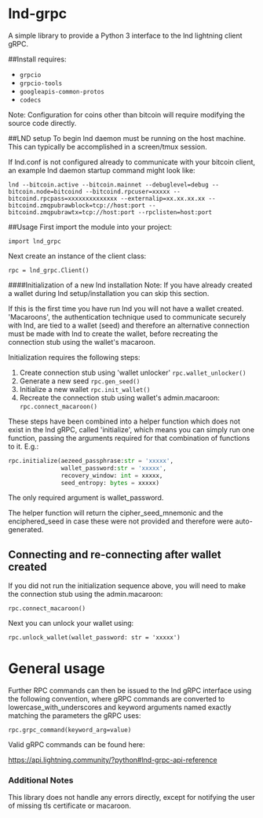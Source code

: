 # lnd-grpc

A simple library to provide a Python 3 interface to the lnd lightning client gRPC.

##Install requires:
* `grpcio`
* `grpcio-tools`
* `googleapis-common-protos`
* `codecs` 

Note: Configuration for coins other than bitcoin will require modifying the source code directly.

##LND setup
To begin lnd daemon must be running on the host machine. This can typically be accomplished in a screen/tmux session.

If lnd.conf is not configured already to communicate with your bitcoin client, an example lnd daemon startup command might look like:

`lnd --bitcoin.active --bitcoin.mainnet --debuglevel=debug --bitcoin.node=bitcoind --bitcoind.rpcuser=xxxxx --bitcoind.rpcpass=xxxxxxxxxxxxxx --externalip=xx.xx.xx.xx --bitcoind.zmqpubrawblock=tcp://host:port --bitcoind.zmqpubrawtx=tcp://host:port --rpclisten=host:port`

##Usage
First import the module into your project:

`import lnd_grpc`

Next create an instance of the client class: 

`rpc = lnd_grpc.Client()`

####Initialization of a new lnd installation
Note: If you have already created a wallet during lnd setup/installation you can skip this section.

If this is the first time you have run lnd you will not have a wallet created. 'Macaroons', the authentication technique used to communicate securely with lnd, are tied to a wallet (seed) and therefore an alternative connection must be made with lnd to create the wallet, before recreating the connection stub using the wallet's macaroon.

Initialization requires the following steps:
1. Create connection stub using 'wallet unlocker' `rpc.wallet_unlocker()`
2. Generate a new seed `rpc.gen_seed()`
3. Initialize a new wallet `rpc.init_wallet()`
4. Recreate the connection stub using wallet's admin.macaroon: `rpc.connect_macaroon()`

These steps have been combined into a helper function which does not exist in the lnd gRPC, called 'initialize', which means you can simply run one function, passing the arguments required for that combination of functions to it. E.g.:

```python
rpc.initialize(aezeed_passphrase:str = 'xxxxx',
               wallet_password:str = 'xxxxx',
               recovery_window: int = xxxxx,
               seed_entropy: bytes = xxxxx)
```
The only required argument is wallet_password.

The helper function will return the cipher_seed_mnemonic and the enciphered_seed in case these were not provided and therefore were auto-generated.

## Connecting and re-connecting after wallet created
If you did not run the initialization sequence above, you will need to make the connection stub using the admin.macaroon:

`rpc.connect_macaroon()`

Next you can unlock your wallet using:

`rpc.unlock_wallet(wallet_password: str = 'xxxxx')`

# General usage

Further RPC commands can then be issued to the lnd gRPC interface using the following convention, where gRPC commands are converted to lowercase_with_underscores and keyword arguments named exactly matching the parameters the gRPC uses:

`rpc.grpc_command(keyword_arg=value)`

Valid gRPC commands can be found here:

https://api.lightning.community/?python#lnd-grpc-api-reference
 
### Additional Notes
This library does not handle any errors directly, except for notifying the user of missing tls certificate or macaroon.